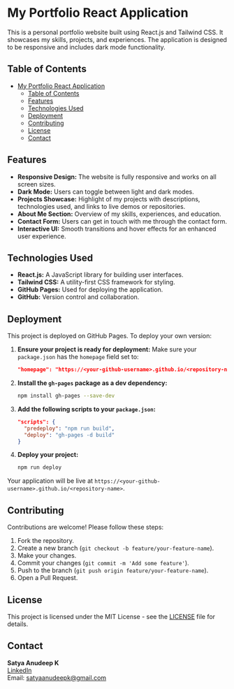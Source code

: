 # My Portfolio React Application

This is a personal portfolio website built using React.js and Tailwind CSS. It showcases my skills, projects, and experiences. The application is designed to be responsive and includes dark mode functionality.

## Table of Contents

- [My Portfolio React Application](#my-portfolio-react-application)
  - [Table of Contents](#table-of-contents)
  - [Features](#features)
  - [Technologies Used](#technologies-used)
  - [Deployment](#deployment)
  - [Contributing](#contributing)
  - [License](#license)
  - [Contact](#contact)

## Features

- **Responsive Design:** The website is fully responsive and works on all screen sizes.
- **Dark Mode:** Users can toggle between light and dark modes.
- **Projects Showcase:** Highlight of my projects with descriptions, technologies used, and links to live demos or repositories.
- **About Me Section:** Overview of my skills, experiences, and education.
- **Contact Form:** Users can get in touch with me through the contact form.
- **Interactive UI:** Smooth transitions and hover effects for an enhanced user experience.

## Technologies Used

- **React.js:** A JavaScript library for building user interfaces.
- **Tailwind CSS:** A utility-first CSS framework for styling.
- **GitHub Pages:** Used for deploying the application.
- **GitHub:** Version control and collaboration.

## Deployment

This project is deployed on GitHub Pages. To deploy your own version:

1. **Ensure your project is ready for deployment:**
   Make sure your `package.json` has the `homepage` field set to:
   ```json
   "homepage": "https://<your-github-username>.github.io/<repository-name>"
   ```

2. **Install the `gh-pages` package as a dev dependency:**
   ```bash
   npm install gh-pages --save-dev
   ```

3. **Add the following scripts to your `package.json`:**
   ```json
   "scripts": {
     "predeploy": "npm run build",
     "deploy": "gh-pages -d build"
   }
   ```

4. **Deploy your project:**
   ```bash
   npm run deploy
   ```

Your application will be live at `https://<your-github-username>.github.io/<repository-name>`.

## Contributing

Contributions are welcome! Please follow these steps:

1. Fork the repository.
2. Create a new branch (`git checkout -b feature/your-feature-name`).
3. Make your changes.
4. Commit your changes (`git commit -m 'Add some feature'`).
5. Push to the branch (`git push origin feature/your-feature-name`).
6. Open a Pull Request.

## License

This project is licensed under the MIT License - see the [LICENSE](LICENSE) file for details.

## Contact

**Satya Anudeep K**  
[LinkedIn](https://in.linkedin.com/in/sa-kotaru)  
Email: satyaanudeepk@gmail.com
